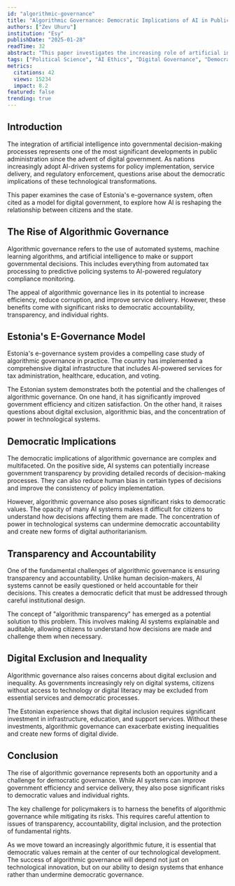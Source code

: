 ```yaml
---
id: "algorithmic-governance"
title: "Algorithmic Governance: Democratic Implications of AI in Public Policy"
authors: ["Zev Uhuru"]
institution: "Esy"
publishDate: "2025-01-28"
readTime: 32
abstract: "This paper investigates the increasing role of artificial intelligence in governmental decision-making processes, examining case studies from Estonia's e-governance system and exploring the democratic implications of algorithmic governance."
tags: ["Political Science", "AI Ethics", "Digital Governance", "Democracy"]
metrics:
  citations: 42
  views: 15234
  impact: 8.2
featured: false
trending: true
---
```


## Introduction

The integration of artificial intelligence into governmental decision-making processes represents one of the most significant developments in public administration since the advent of digital government. As nations increasingly adopt AI-driven systems for policy implementation, service delivery, and regulatory enforcement, questions arise about the democratic implications of these technological transformations.

This paper examines the case of Estonia's e-governance system, often cited as a model for digital government, to explore how AI is reshaping the relationship between citizens and the state.

## The Rise of Algorithmic Governance

Algorithmic governance refers to the use of automated systems, machine learning algorithms, and artificial intelligence to make or support governmental decisions. This includes everything from automated tax processing to predictive policing systems to AI-powered regulatory compliance monitoring.

The appeal of algorithmic governance lies in its potential to increase efficiency, reduce corruption, and improve service delivery. However, these benefits come with significant risks to democratic accountability, transparency, and individual rights.

## Estonia's E-Governance Model

Estonia's e-governance system provides a compelling case study of algorithmic governance in practice. The country has implemented a comprehensive digital infrastructure that includes AI-powered services for tax administration, healthcare, education, and voting.

The Estonian system demonstrates both the potential and the challenges of algorithmic governance. On one hand, it has significantly improved government efficiency and citizen satisfaction. On the other hand, it raises questions about digital exclusion, algorithmic bias, and the concentration of power in technological systems.

## Democratic Implications

The democratic implications of algorithmic governance are complex and multifaceted. On the positive side, AI systems can potentially increase government transparency by providing detailed records of decision-making processes. They can also reduce human bias in certain types of decisions and improve the consistency of policy implementation.

However, algorithmic governance also poses significant risks to democratic values. The opacity of many AI systems makes it difficult for citizens to understand how decisions affecting them are made. The concentration of power in technological systems can undermine democratic accountability and create new forms of digital authoritarianism.

## Transparency and Accountability

One of the fundamental challenges of algorithmic governance is ensuring transparency and accountability. Unlike human decision-makers, AI systems cannot be easily questioned or held accountable for their decisions. This creates a democratic deficit that must be addressed through careful institutional design.

The concept of "algorithmic transparency" has emerged as a potential solution to this problem. This involves making AI systems explainable and auditable, allowing citizens to understand how decisions are made and challenge them when necessary.

## Digital Exclusion and Inequality

Algorithmic governance also raises concerns about digital exclusion and inequality. As governments increasingly rely on digital systems, citizens without access to technology or digital literacy may be excluded from essential services and democratic processes.

The Estonian experience shows that digital inclusion requires significant investment in infrastructure, education, and support services. Without these investments, algorithmic governance can exacerbate existing inequalities and create new forms of digital divide.

## Conclusion

The rise of algorithmic governance represents both an opportunity and a challenge for democratic governance. While AI systems can improve government efficiency and service delivery, they also pose significant risks to democratic values and individual rights.

The key challenge for policymakers is to harness the benefits of algorithmic governance while mitigating its risks. This requires careful attention to issues of transparency, accountability, digital inclusion, and the protection of fundamental rights.

As we move toward an increasingly algorithmic future, it is essential that democratic values remain at the center of our technological development. The success of algorithmic governance will depend not just on technological innovation, but on our ability to design systems that enhance rather than undermine democratic governance. 